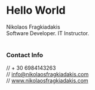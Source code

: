 # Hello World #

Nikolaos Fragkiadakis <br />
Software Developer. IT Instructor. <br /><br />

### Contact Info ###
// + 30 6984143263 <br />
// info@nikolaosfragkiadakis.com <br />
// www.nikolaosfragkiadakis.com <br />
